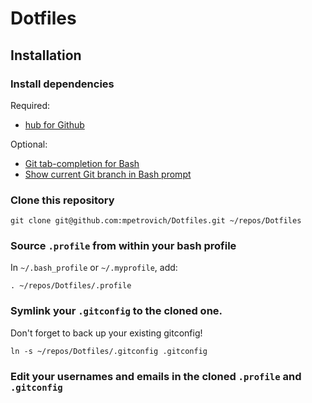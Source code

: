 Dotfiles
========

## Installation

### Install dependencies

Required:
- [hub for Github](http://hub.github.com/)

Optional:
- [Git tab-completion for Bash](https://github.com/bobthecow/git-flow-completion/wiki/Install-Bash-git-completion)
- [Show current Git branch in Bash prompt](https://github.com/jimeh/git-aware-prompt)

### Clone this repository

```shell
git clone git@github.com:mpetrovich/Dotfiles.git ~/repos/Dotfiles
```

### Source `.profile` from within your bash profile

In `~/.bash_profile` or `~/.myprofile`, add:
```shell
. ~/repos/Dotfiles/.profile
```

### Symlink your `.gitconfig` to the cloned one.

Don't forget to back up your existing gitconfig!
```shell
ln -s ~/repos/Dotfiles/.gitconfig .gitconfig
```

### Edit your usernames and emails in the cloned `.profile` and `.gitconfig`
